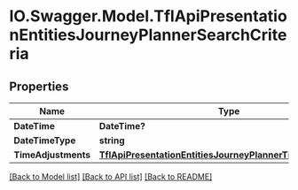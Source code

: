# IO.Swagger.Model.TflApiPresentationEntitiesJourneyPlannerSearchCriteria
## Properties

Name | Type | Description | Notes
------------ | ------------- | ------------- | -------------
**DateTime** | **DateTime?** |  | [optional] 
**DateTimeType** | **string** |  | [optional] 
**TimeAdjustments** | [**TflApiPresentationEntitiesJourneyPlannerTimeAdjustments**](TflApiPresentationEntitiesJourneyPlannerTimeAdjustments.md) |  | [optional] 

[[Back to Model list]](../README.md#documentation-for-models) [[Back to API list]](../README.md#documentation-for-api-endpoints) [[Back to README]](../README.md)

